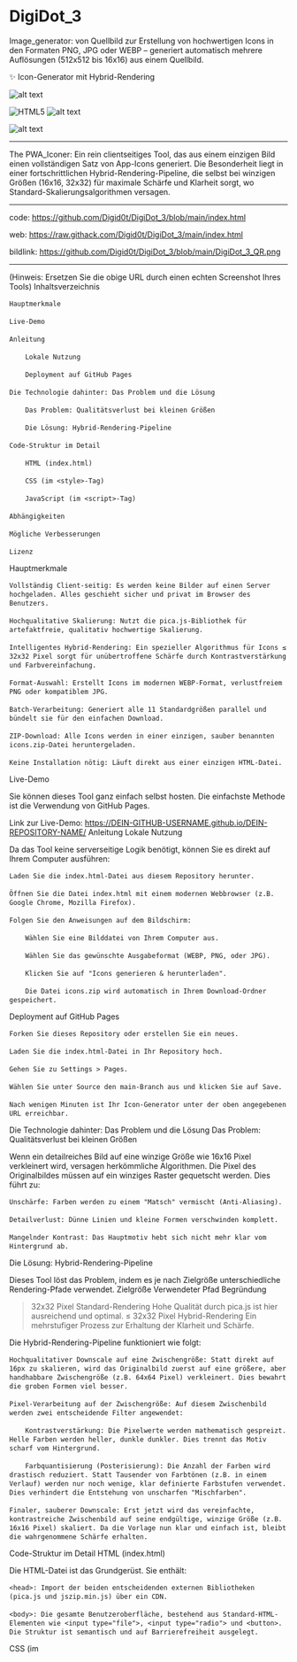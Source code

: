 # DigiDot_3 
Image_generator: von Quellbild zur Erstellung von hochwertigen Icons in den Formaten PNG, JPG oder WEBP – generiert automatisch mehrere Auflösungen (512x512 bis 16x16) aus einem Quellbild.

✨ Icon-Generator mit Hybrid-Rendering

![alt text](https://img.shields.io/badge/Lizenz-MIT-blue.svg)

![HTML5](https://img.shields.io/badge/Technologie-HTML5-orange.svg)
![alt text](https://img.shields.io/badge/Technologie-Vanilla_JS-yellow.svg)


![alt text](https://img.shields.io/badge/Abhängigkeiten-Pica_&_JSZip-orange.svg)
____

The PWA_Iconer:
Ein rein clientseitiges Tool, das aus einem einzigen Bild einen vollständigen Satz von App-Icons generiert. Die Besonderheit liegt in einer fortschrittlichen Hybrid-Rendering-Pipeline, die selbst bei winzigen Größen (16x16, 32x32) für maximale Schärfe und Klarheit sorgt, wo Standard-Skalierungsalgorithmen versagen.

____

code:
https://github.com/Digid0t/DigiDot_3/blob/main/index.html

web:
https://raw.githack.com/Digid0t/DigiDot_3/main/index.html

bildlink:
https://github.com/Digid0t/DigiDot_3/blob/main/DigiDot_3_QR.png

____

(Hinweis: Ersetzen Sie die obige URL durch einen echten Screenshot Ihres Tools)
Inhaltsverzeichnis

    Hauptmerkmale

    Live-Demo

    Anleitung

        Lokale Nutzung

        Deployment auf GitHub Pages

    Die Technologie dahinter: Das Problem und die Lösung

        Das Problem: Qualitätsverlust bei kleinen Größen

        Die Lösung: Hybrid-Rendering-Pipeline

    Code-Struktur im Detail

        HTML (index.html)

        CSS (im <style>-Tag)

        JavaScript (im <script>-Tag)

    Abhängigkeiten

    Mögliche Verbesserungen

    Lizenz

Hauptmerkmale

    Vollständig Client-seitig: Es werden keine Bilder auf einen Server hochgeladen. Alles geschieht sicher und privat im Browser des Benutzers.

    Hochqualitative Skalierung: Nutzt die pica.js-Bibliothek für artefaktfreie, qualitativ hochwertige Skalierung.

    Intelligentes Hybrid-Rendering: Ein spezieller Algorithmus für Icons ≤ 32x32 Pixel sorgt für unübertroffene Schärfe durch Kontrastverstärkung und Farbvereinfachung.

    Format-Auswahl: Erstellt Icons im modernen WEBP-Format, verlustfreiem PNG oder kompatiblem JPG.

    Batch-Verarbeitung: Generiert alle 11 Standardgrößen parallel und bündelt sie für den einfachen Download.

    ZIP-Download: Alle Icons werden in einer einzigen, sauber benannten icons.zip-Datei heruntergeladen.

    Keine Installation nötig: Läuft direkt aus einer einzigen HTML-Datei.

Live-Demo

Sie können dieses Tool ganz einfach selbst hosten. Die einfachste Methode ist die Verwendung von GitHub Pages.

Link zur Live-Demo: https://DEIN-GITHUB-USERNAME.github.io/DEIN-REPOSITORY-NAME/
Anleitung
Lokale Nutzung

Da das Tool keine serverseitige Logik benötigt, können Sie es direkt auf Ihrem Computer ausführen:

    Laden Sie die index.html-Datei aus diesem Repository herunter.

    Öffnen Sie die Datei index.html mit einem modernen Webbrowser (z.B. Google Chrome, Mozilla Firefox).

    Folgen Sie den Anweisungen auf dem Bildschirm:

        Wählen Sie eine Bilddatei von Ihrem Computer aus.

        Wählen Sie das gewünschte Ausgabeformat (WEBP, PNG, oder JPG).

        Klicken Sie auf "Icons generieren & herunterladen".

        Die Datei icons.zip wird automatisch in Ihrem Download-Ordner gespeichert.

Deployment auf GitHub Pages

    Forken Sie dieses Repository oder erstellen Sie ein neues.

    Laden Sie die index.html-Datei in Ihr Repository hoch.

    Gehen Sie zu Settings > Pages.

    Wählen Sie unter Source den main-Branch aus und klicken Sie auf Save.

    Nach wenigen Minuten ist Ihr Icon-Generator unter der oben angegebenen URL erreichbar.

Die Technologie dahinter: Das Problem und die Lösung
Das Problem: Qualitätsverlust bei kleinen Größen

Wenn ein detailreiches Bild auf eine winzige Größe wie 16x16 Pixel verkleinert wird, versagen herkömmliche Algorithmen. Die Pixel des Originalbildes müssen auf ein winziges Raster gequetscht werden. Dies führt zu:

    Unschärfe: Farben werden zu einem "Matsch" vermischt (Anti-Aliasing).

    Detailverlust: Dünne Linien und kleine Formen verschwinden komplett.

    Mangelnder Kontrast: Das Hauptmotiv hebt sich nicht mehr klar vom Hintergrund ab.

Die Lösung: Hybrid-Rendering-Pipeline

Dieses Tool löst das Problem, indem es je nach Zielgröße unterschiedliche Rendering-Pfade verwendet.
Zielgröße	Verwendeter Pfad	Begründung
> 32x32 Pixel	Standard-Rendering	Hohe Qualität durch pica.js ist hier ausreichend und optimal.
≤ 32x32 Pixel	Hybrid-Rendering	Ein mehrstufiger Prozess zur Erhaltung der Klarheit und Schärfe.

Die Hybrid-Rendering-Pipeline funktioniert wie folgt:

    Hochqualitativer Downscale auf eine Zwischengröße: Statt direkt auf 16px zu skalieren, wird das Originalbild zuerst auf eine größere, aber handhabbare Zwischengröße (z.B. 64x64 Pixel) verkleinert. Dies bewahrt die groben Formen viel besser.

    Pixel-Verarbeitung auf der Zwischengröße: Auf diesem Zwischenbild werden zwei entscheidende Filter angewendet:

        Kontrastverstärkung: Die Pixelwerte werden mathematisch gespreizt. Helle Farben werden heller, dunkle dunkler. Dies trennt das Motiv scharf vom Hintergrund.

        Farbquantisierung (Posterisierung): Die Anzahl der Farben wird drastisch reduziert. Statt Tausender von Farbtönen (z.B. in einem Verlauf) werden nur noch wenige, klar definierte Farbstufen verwendet. Dies verhindert die Entstehung von unscharfen "Mischfarben".

    Finaler, sauberer Downscale: Erst jetzt wird das vereinfachte, kontrastreiche Zwischenbild auf seine endgültige, winzige Größe (z.B. 16x16 Pixel) skaliert. Da die Vorlage nun klar und einfach ist, bleibt die wahrgenommene Schärfe erhalten.

Code-Struktur im Detail
HTML (index.html)

Die HTML-Datei ist das Grundgerüst. Sie enthält:

    <head>: Import der beiden entscheidenden externen Bibliotheken (pica.js und jszip.min.js) über ein CDN.

    <body>: Die gesamte Benutzeroberfläche, bestehend aus Standard-HTML-Elementen wie <input type="file">, <input type="radio"> und <button>. Die Struktur ist semantisch und auf Barrierefreiheit ausgelegt.

CSS (im <style>-Tag)

Das Styling wird direkt in der HTML-Datei gehalten, um die Portabilität zu gewährleisten.

    CSS-Variablen (:root): Das gesamte Farbschema ist zentral an einer Stelle definiert und kann leicht angepasst werden.

    Flexbox-Layout: Wird genutzt, um den Hauptcontainer auf der Seite zu zentrieren.

    Dynamische Zustände: CSS-Selektoren wie :disabled und :hover sorgen für visuelles Feedback bei der Interaktion mit den Steuerelementen.

    Lade-Animation: Eine einfache @keyframes-Animation erzeugt das rotierende Ladesymbol.

JavaScript (im <script>-Tag)

Dies ist das Gehirn des Tools. Der Code ist in logische Funktionen aufgeteilt:

    Event-Listener: Überwachen die Interaktionen des Benutzers mit dem Dateiauswahlfeld und dem Generierungs-Button und lösen die entsprechenden Aktionen aus.

    Hauptorchestrierung (generateBtn.addEventListener):

        Verwendet async/await für sauberen, asynchronen Code.

        Nutzt Promise.all(), um die Generierung aller 11 Icons parallel zu starten und zu warten, bis alle fertig sind, bevor die ZIP-Datei erstellt wird.

    Bildverarbeitungs-Funktionen:

        resizeImageStandard(): Implementiert den einfachen Pfad für größere Icons unter Verwendung von pica.resize().

        resizeImageHybrid(): Implementiert die komplexe Pipeline für kleine Icons. Dies ist die Kernfunktion für die Qualitätsverbesserung.

        applyPixelFilters(): Eine Low-Level-Funktion, die direkt auf den rohen Pixeldaten (ImageData) operiert, um die Kontrast- und Posterisierungsfilter anzuwenden.

    Hilfsfunktionen:

        loadImage(): Konvertiert die ausgewählte Datei in ein nutzbares Image-Objekt.

        setLoadingState(), downloadZip(), resetUI(): Bündeln wiederkehrende UI-Manipulationen, um den Code sauber und wartbar zu halten (DRY - Don't Repeat Yourself).

Abhängigkeiten

Dieses Tool ist auf zwei exzellente Open-Source-Bibliotheken angewiesen:

    pica.js: Eine hochperformante Bibliothek für die qualitativ hochwertige clientseitige Bildskalierung. Sie verwendet Lanczos-Filter, um bessere Ergebnisse als die native Browser-Implementierung zu erzielen.

    JSZip: Eine Bibliothek zum Erstellen, Lesen und Bearbeiten von .zip-Dateien mit JavaScript.

Mögliche Verbesserungen

    Web Worker: Für sehr große Originalbilder könnte die Bildverarbeitung die Benutzeroberfläche kurzzeitig blockieren. Die Auslagerung des Prozesses in einen Web Worker würde für ein 100% flüssiges Erlebnis sorgen.

    Konfigurierbare Filter: Fortgeschrittene Benutzer könnten von der Möglichkeit profitieren, die Stärke des Kontrasts oder die Anzahl der Farben bei der Posterisierung selbst einzustellen.

    Drag & Drop: Implementierung einer Drag-and-Drop-Zone für eine noch einfachere Dateiauswahl.

    SVG-Unterstützung: Erkennen, ob eine SVG-Datei hochgeladen wurde, und diese direkt ohne Qualitätsverlust rastern.

Lizenz

Dieses Projekt steht unter der MIT-Lizenz. Details finden Sie in der LICENSE-Datei. Sie können den Code frei verwenden, modifizieren und verbreiten.

_____

![PWA_Iconer](https://raw.githubusercontent.com/Digid0t/DigiDot_3/main/PWA_Iconer.png)


_____

<img src="https://raw.githubusercontent.com/Digid0t/DigiDot_3/main/DigiDot_3_QR.png" alt="DigiDot 3 QR Code" width="300">

____
